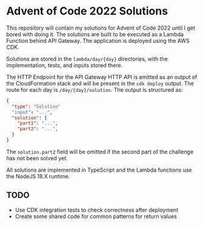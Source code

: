 # Advent of Code 2022 Solutions

This repository will contain my solutions for Advent of Code 2022 until I get
bored with doing it. The solutions are built to be executed as a Lambda Function
behind API Gateway. The application is deployed using the AWS CDK.

Solutions are stored in the `lambda/day/{day}` directories, with the
implementation, tests, and inputs stored there.

The HTTP Endpoint for the API Gateway HTTP API is emitted as an output of the
CloudFormation stack and will be present in the `cdk deploy` output. The route
for each day is `/day/{day}/solution`. The output is structured as:

```json
{
  "type": "Solution"
  "input": "...",
  "solution": {
    "part1": "...",
    "part2": "...",
  }
}
```

The `solution.part2` field will be omitted if the second part of the challenge
has not been solved yet.

All solutions are implemented in TypeScript and the Lambda functions use the
NodeJS 18.X runtime.

## TODO

- Use CDK integration tests to check correctness after deployment
- Create some shared code for common patterns for return values
